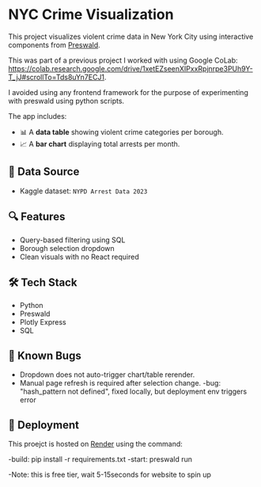 # NYC Crime Visualization

This project visualizes violent crime data in New York City using interactive components from [Preswald](https://docs.preswald.com/introduction).

This was part of a previous project I worked with using Google CoLab: https://colab.research.google.com/drive/1xetEZseenXIPxxRpjnrpe3PUh9Y-T_jJ#scrollTo=Tds8uYn7ECJ1.

I avoided using any frontend framework for the purpose of experimenting with preswald using python scripts.

The app includes:

- 📊 A **data table** showing violent crime categories per borough.
- 📈 A **bar chart** displaying total arrests per month.

## 📁 Data Source

- Kaggle dataset: `NYPD Arrest Data 2023`

## 🔍 Features

- Query-based filtering using SQL
- Borough selection dropdown
- Clean visuals with no React required

## 🛠️ Tech Stack

- Python
- Preswald
- Plotly Express
- SQL

## 🐞 Known Bugs

- Dropdown does not auto-trigger chart/table rerender.
- Manual page refresh is required after selection change.
  -bug: "hash_pattern not defined", fixed locally, but deployment env triggers error

## 🚀 Deployment

This proejct is hosted on [Render](https://nyc-crime-visualize.onrender.com/) using the command:

-build: pip install -r requirements.txt
-start: preswald run

-Note: this is free tier, wait 5-15seconds for website to spin up
